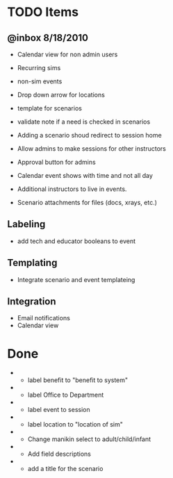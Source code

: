 TODO Items
==========

@inbox 8/18/2010
----------------

* Calendar view for non admin users
* Recurring sims
* non-sim events
* Drop down arrow for locations
* template for scenarios
* validate note if a need is checked in scenarios
* Adding a scenario shoud redirect to session home
* Allow admins to make sessions for other instructors
* Approval button for admins
* Calendar event shows with time and not all day

* Additional instructors to live in events.
* Scenario attachments for files (docs, xrays, etc.)

Labeling
--------

* add tech and educator booleans to event

Templating
----------

* Integrate scenario and event templateing

Integration
-----------

* Email notifications
* Calendar view

Done
====

* - label benefit to "benefit to system"
* - label Office to Department
* - label event to session
* - label location to "location of sim"
* - Change manikin select to adult/child/infant
* - Add field descriptions
* - add a title for the scenario
